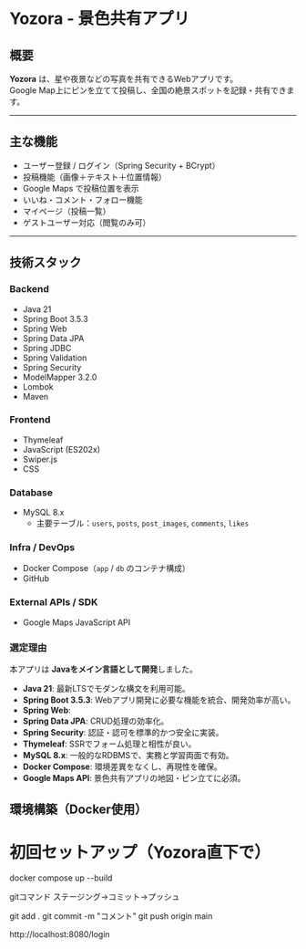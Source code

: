 # Yozora - 景色共有アプリ

## 概要

**Yozora** は、星や夜景などの写真を共有できるWebアプリです。  
Google Map上にピンを立てて投稿し、全国の絶景スポットを記録・共有できます。


---

## 主な機能

- ユーザー登録 / ログイン（Spring Security + BCrypt）
- 投稿機能（画像＋テキスト＋位置情報）
- Google Maps で投稿位置を表示
- いいね・コメント・フォロー機能
- マイページ（投稿一覧）
- ゲストユーザー対応（閲覧のみ可）

---

## 技術スタック

### Backend
- Java 21
- Spring Boot 3.5.3
- Spring Web
- Spring Data JPA
- Spring JDBC
- Spring Validation
- Spring Security
- ModelMapper 3.2.0
- Lombok
- Maven

### Frontend
- Thymeleaf
- JavaScript (ES202x)
- Swiper.js
- CSS

### Database
- MySQL 8.x
  - 主要テーブル：`users`, `posts`, `post_images`, `comments`, `likes`

### Infra / DevOps
- Docker Compose（`app` / `db` のコンテナ構成）
- GitHub

### External APIs / SDK
- Google Maps JavaScript API

### 選定理由

本アプリは **Javaをメイン言語として開発**しました。

- **Java 21**: 最新LTSでモダンな構文を利用可能。  
- **Spring Boot 3.5.3**: Webアプリ開発に必要な機能を統合、開発効率が高い。  
- **Spring Web**: 
- **Spring Data JPA**: CRUD処理の効率化。  
- **Spring Security**: 認証・認可を標準的かつ安全に実装。  
- **Thymeleaf**: SSRでフォーム処理と相性が良い。  
- **MySQL 8.x**: 一般的なRDBMSで、実務と学習両面で有効。  
- **Docker Compose**: 環境差異をなくし、再現性を確保。  
- **Google Maps API**: 景色共有アプリの地図・ピン立てに必須。

## 環境構築（Docker使用）

# 初回セットアップ（Yozora直下で）
docker compose up --build

gitコマンド
ステージング→コミット→プッシュ

git add .
git commit -m "コメント"
git push origin main


http://localhost:8080/login